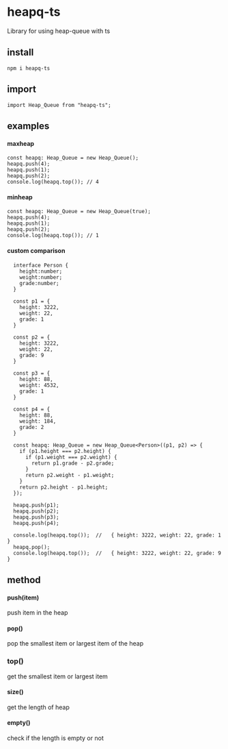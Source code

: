 # heapq-ts

Library for using heap-queue with ts

## install

```
npm i heapq-ts
```

## import 

```
import Heap_Queue from "heapq-ts";
```

## examples

#### maxheap

```
const heapq: Heap_Queue = new Heap_Queue();
heapq.push(4);
heapq.push(1);
heapq.push(2);
console.log(heapq.top()); // 4
```

#### minheap

```
const heapq: Heap_Queue = new Heap_Queue(true);
heapq.push(4);
heapq.push(1);
heapq.push(2);
console.log(heapq.top()); // 1
```

#### custom comparison

```
  interface Person {
    height:number;
    weight:number;
    grade:number;
  }

  const p1 = {
    height: 3222,
    weight: 22,
    grade: 1
  }

  const p2 = {
    height: 3222,
    weight: 22,
    grade: 9
  }

  const p3 = {
    height: 88,
    weight: 4532,
    grade: 1
  }

  const p4 = {
    height: 88,
    weight: 184,
    grade: 2
  }

  const heapq: Heap_Queue = new Heap_Queue<Person>((p1, p2) => {
    if (p1.height === p2.height) {
      if (p1.weight === p2.weight) {
        return p1.grade - p2.grade;
      }
      return p2.weight - p1.weight;
    }
    return p2.height - p1.height;
  });

  heapq.push(p1);
  heapq.push(p2);
  heapq.push(p3);
  heapq.push(p4);

  console.log(heapq.top());  //   { height: 3222, weight: 22, grade: 1 }
  heapq.pop();
  console.log(heapq.top());  //   { height: 3222, weight: 22, grade: 9 }
```

## method

#### push(item)

push item in the heap

#### pop()

pop the smallest item or largest item of the heap

### top()

get the smallest item or largest item

#### size()

get the length of heap

#### empty()

check if the length is empty or not